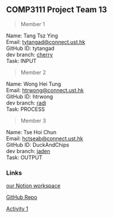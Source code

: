 ## COMP3111 Project Team 13

>Member 1  

Name: Tang Tsz Ying  
Email: tytangad@connect.ust.hk  
GitHub ID: tytangad  
dev branch: [cherry](https://github.com/htrwong/COMP3111-Team13/tree/cherry)  
Task: INPUT  

>Member 2  

Name: Wong Hei Tung  
Email: htrwong@connect.ust.hk  
GitHub ID: htrwong  
dev branch: [radi](https://github.com/htrwong/COMP3111-Team13/tree/radi)  
Task: PROCESS  

>Member 3  

Name: Tse Hoi Chun  
Email: hctseab@connect.ust.hk  
GitHub ID: DuckAndChips  
dev branch: [jaden](https://github.com/htrwong/COMP3111-Team13/tree/jaden)  
Task: OUTPUT  

### Links
[our Notion workspace](https://www.notion.so/COMP3111-Project-G-13-b5bb40dfee6449b2b316ab9311e82ba5)

[GitHub Repo](https://github.com/htrwong/COMP3111-Team13)

[Activity 1](https://drive.google.com/file/d/18_XIcYVOiL3CGjXKXjbUr1nTVjeN0Q_y/view)
